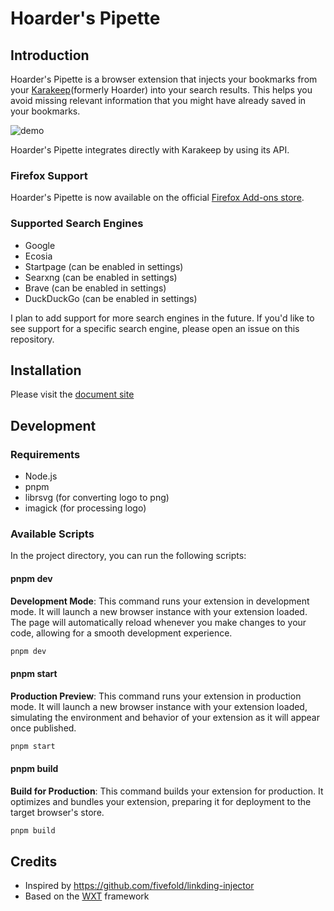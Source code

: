 # Hoarder's Pipette

## Introduction

Hoarder's Pipette is a browser extension that injects your bookmarks from your [Karakeep](https://karakeep.app)(formerly Hoarder) into your search results. This helps you avoid missing relevant information that you might have already saved in your bookmarks.

![demo](/assets/demo.png)

Hoarder's Pipette integrates directly with Karakeep by using its API.

### Firefox Support

Hoarder's Pipette is now available on the official [Firefox Add-ons store](https://addons.mozilla.org/firefox/addon/hoarder-s-pipette/).

### Supported Search Engines

- Google
- Ecosia
- Startpage (can be enabled in settings)
- Searxng (can be enabled in settings)
- Brave (can be enabled in settings)
- DuckDuckGo (can be enabled in settings)

I plan to add support for more search engines in the future. If you'd like to see support for a specific search engine, please open an issue on this repository.

## Installation

Please visit the [document site](https://dansnow.github.io/hoarder-pipette/guides/installation/)

## Development

### Requirements

- Node.js
- pnpm
- librsvg (for converting logo to png)
- imagick (for processing logo)


### Available Scripts

In the project directory, you can run the following scripts:

#### pnpm dev

**Development Mode**: This command runs your extension in development mode. It will launch a new browser instance with your extension loaded. The page will automatically reload whenever you make changes to your code, allowing for a smooth development experience.

```bash
pnpm dev
```

#### pnpm start

**Production Preview**: This command runs your extension in production mode. It will launch a new browser instance with your extension loaded, simulating the environment and behavior of your extension as it will appear once published.

```bash
pnpm start
```

#### pnpm build

**Build for Production**: This command builds your extension for production. It optimizes and bundles your extension, preparing it for deployment to the target browser's store.

```bash
pnpm build
```

## Credits

- Inspired by https://github.com/fivefold/linkding-injector
- Based on the [WXT](https://wxt.dev/) framework
